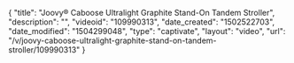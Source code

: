 {
    "title": "Joovy&reg; Caboose Ultralight Graphite Stand-On Tandem Stroller",
    "description": "",
    "videoid": "109990313",
    "date_created": "1502522703",
    "date_modified": "1504299048",
    "type": "captivate",
    "layout": "video",
    "url": "\/v\/joovy-caboose-ultralight-graphite-stand-on-tandem-stroller\/109990313"
}